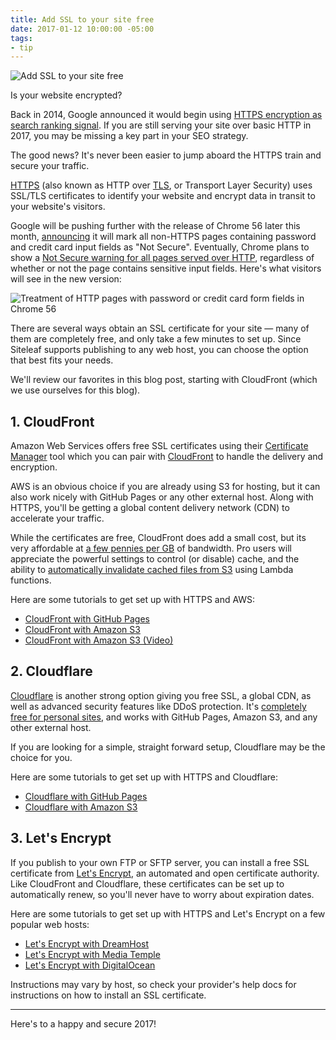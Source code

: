 ```yaml
---
title: Add SSL to your site free
date: 2017-01-12 10:00:00 -05:00
tags:
- tip
---
```


![Add SSL to your site free](/uploads/https.svg)

Is your website encrypted?

Back in 2014, Google announced it would begin using [HTTPS encryption as search ranking signal](https://webmasters.googleblog.com/2014/08/https-as-ranking-signal.html). If you are still serving your site over basic HTTP in 2017, you may be missing a key part in your SEO strategy.

The good news? It's never been easier to jump aboard the HTTPS train and secure your traffic.

[HTTPS](https://en.wikipedia.org/wiki/HTTP_Secure) (also known as HTTP over [TLS](https://en.wikipedia.org/wiki/Transport_Layer_Security), or Transport Layer Security) uses SSL/TLS certificates to identify your website and encrypt data in transit to your website's visitors.

Google will be pushing further with the release of Chrome 56 later this month, [announcing](https://security.googleblog.com/2016/09/moving-towards-more-secure-web.html) it will mark all non-HTTPS pages containing password and credit card input fields as "Not Secure". Eventually, Chrome plans to show a [Not Secure warning for all pages served over HTTP](https://developers.google.com/web/updates/2016/10/avoid-not-secure-warn), regardless of whether or not the page contains sensitive input fields. Here's what visitors will see in the new version:

![Treatment of HTTP pages with password or credit card form fields in Chrome 56](/uploads/chrome-https.png)

There are several ways obtain an SSL certificate for your site — many of them are completely free, and only take a few minutes to set up. Since Siteleaf supports publishing to any web host, you can choose the option that best fits your needs.

We'll review our favorites in this blog post, starting with CloudFront (which we use ourselves for this blog).



## 1. CloudFront

Amazon Web Services offers free SSL certificates using their [Certificate Manager](https://aws.amazon.com/certificate-manager/) tool which you can pair with [CloudFront](https://aws.amazon.com/cloudfront/) to handle the delivery and encryption.

AWS is an obvious choice if you are already using S3 for hosting, but it can also work nicely with GitHub Pages or any other external host. Along with HTTPS, you'll be getting a global content delivery network (CDN) to accelerate your traffic.

While the certificates are free, CloudFront does add a small cost, but its very affordable at [a few pennies per GB](https://aws.amazon.com/cloudfront/pricing/) of bandwidth. Pro users will appreciate the powerful settings to control (or disable) cache, and the ability to [automatically invalidate cached files from S3](http://www.cloudberrylab.com/blog/how-to-automatically-invalidate-dynamic-objects-in-amazon-cloudfront-using-aws-lambda/) using Lambda functions.

Here are some tutorials to get set up with HTTPS and AWS:

- [CloudFront with GitHub Pages](http://strd6.com/2016/02/github-pages-custom-domain-with-ssltls/)
- [CloudFront with Amazon S3](https://blog.webinista.com/2016/02/enable-https-cloudfront-certificate-manager-s3/index.html)
- [CloudFront with Amazon S3 (Video)](https://www.youtube.com/watch?v=5uS_rQjQ4Hw)

## 2. Cloudflare

[Cloudflare](https://www.cloudflare.com) is another strong option giving you free SSL, a global CDN, as well as advanced security features like DDoS protection. It's [completely free for personal sites](https://www.cloudflare.com/ssl/), and works with GitHub Pages, Amazon S3, and any other external host.

If you are looking for a simple, straight forward setup, Cloudflare may be the choice for you.

Here are some tutorials to get set up with HTTPS and Cloudflare:

- [Cloudflare with GitHub Pages](https://blog.cloudflare.com/secure-and-fast-github-pages-with-cloudflare/)
- [Cloudflare with Amazon S3](https://support.cloudflare.com/hc/en-us/articles/200168926-How-do-I-use-CloudFlare-with-Amazon-s-S3-Service-)

## 3. Let's Encrypt

If you publish to your own FTP or SFTP server, you can install a free SSL certificate from [Let's Encrypt](https://letsencrypt.org), an automated and open certificate authority. Like CloudFront and Cloudflare, these certificates can be set up to automatically renew, so you'll never have to worry about expiration dates.

Here are some tutorials to get set up with HTTPS and Let's Encrypt on a few popular web hosts:

- [Let's Encrypt with DreamHost](https://www.dreamhost.com/hosting/ssl-tls-certificates/)
- [Let's Encrypt with Media Temple](https://mediatemple.net/community/products/dv/208603976/install-a-let's-encrypt-ssl)
- [Let's Encrypt with DigitalOcean](https://www.digitalocean.com/community/tags/let-s-encrypt?type=tutorials)

Instructions may vary by host, so check your provider's help docs for instructions on how to install an SSL certificate.

---

Here's to a happy and secure 2017!
